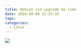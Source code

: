 ```yaml
---
title: Debian sid upgrade be like
date: 2024-08-08 22:33:33
tags:
categories:
  - Linux
---
```

![](images/Debian-sid-upgrade-be-like/1.jpg)
